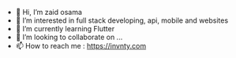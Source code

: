 - 👋 Hi, I’m zaid osama
- 👀 I’m interested in full stack developing, api, mobile and websites
- 🌱 I’m currently learning Flutter
- 💞️ I’m looking to collaborate on ...
- 📫 How to reach me : https://invnty.com

<!---
gamerock587/gamerock587 is a ✨ special ✨ repository because its `README.md` (this file) appears on your GitHub profile.
You can click the Preview link to take a look at your changes.
--->
